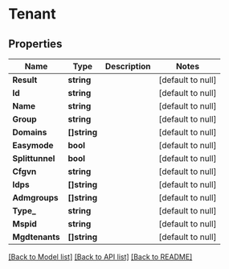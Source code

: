 # Tenant

## Properties
Name | Type | Description | Notes
------------ | ------------- | ------------- | -------------
**Result** | **string** |  | [default to null]
**Id** | **string** |  | [default to null]
**Name** | **string** |  | [default to null]
**Group** | **string** |  | [default to null]
**Domains** | **[]string** |  | [default to null]
**Easymode** | **bool** |  | [default to null]
**Splittunnel** | **bool** |  | [default to null]
**Cfgvn** | **string** |  | [default to null]
**Idps** | **[]string** |  | [default to null]
**Admgroups** | **[]string** |  | [default to null]
**Type_** | **string** |  | [default to null]
**Mspid** | **string** |  | [default to null]
**Mgdtenants** | **[]string** |  | [default to null]

[[Back to Model list]](../README.md#documentation-for-models) [[Back to API list]](../README.md#documentation-for-api-endpoints) [[Back to README]](../README.md)

